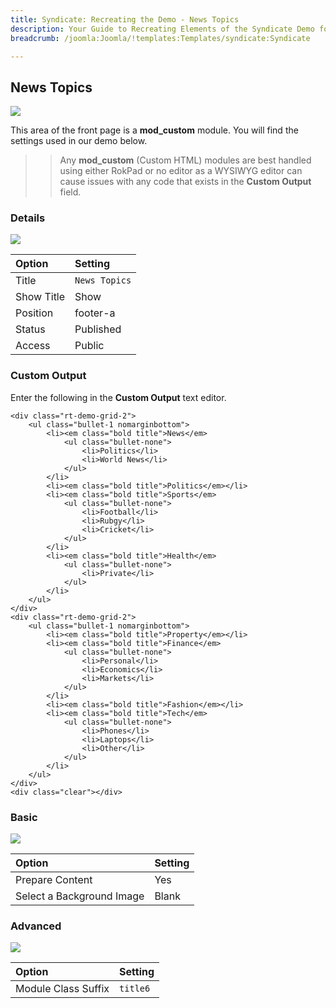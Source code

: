 ```yaml
---
title: Syndicate: Recreating the Demo - News Topics
description: Your Guide to Recreating Elements of the Syndicate Demo for Joomla
breadcrumb: /joomla:Joomla/!templates:Templates/syndicate:Syndicate

---
```


News Topics
-----

![][demo]

This area of the front page is a **mod_custom** module. You will find the settings used in our demo below.

>> Any **mod_custom** (Custom HTML) modules are best handled using either RokPad or no editor as a WYSIWYG editor can cause issues with any code that exists in the **Custom Output** field.

### Details

![][demo2]

| Option     | Setting       |
| :--------- | :------------ |
| Title      | `News Topics` |
| Show Title | Show          |
| Position   | footer-a      |
| Status     | Published     |
| Access     | Public        |

### Custom Output

Enter the following in the **Custom Output** text editor.

~~~
<div class="rt-demo-grid-2">
    <ul class="bullet-1 nomarginbottom">
        <li><em class="bold title">News</em>
            <ul class="bullet-none">
                <li>Politics</li>
                <li>World News</li>
            </ul>
        </li>
        <li><em class="bold title">Politics</em></li>
        <li><em class="bold title">Sports</em>
            <ul class="bullet-none">
                <li>Football</li>
                <li>Rubgy</li>
                <li>Cricket</li>
            </ul>
        </li>
        <li><em class="bold title">Health</em>
            <ul class="bullet-none">
                <li>Private</li>
            </ul>
        </li>
    </ul>
</div>
<div class="rt-demo-grid-2">
    <ul class="bullet-1 nomarginbottom">
        <li><em class="bold title">Property</em></li>
        <li><em class="bold title">Finance</em>
            <ul class="bullet-none">
                <li>Personal</li>
                <li>Economics</li>
                <li>Markets</li>
            </ul>
        </li>
        <li><em class="bold title">Fashion</em></li>
        <li><em class="bold title">Tech</em>
            <ul class="bullet-none">
                <li>Phones</li>
                <li>Laptops</li>
                <li>Other</li>
            </ul>
        </li>
    </ul>
</div>
<div class="clear"></div>
~~~

### Basic

![][demo3]

| Option                    | Setting |  
| :------------------------ | :------ |  
| Prepare Content           | Yes     |  
| Select a Background Image | Blank   |

### Advanced

![][demo4]

| Option              | Setting    |
| :------------------ | :--------- |
| Module Class Suffix | `title6`   |

[demo]: assets/demo_9.jpeg
[demo2]: assets/demo_9a.jpeg
[demo3]: assets/demo_9b.jpeg
[demo4]: assets/demo_9c.jpeg
